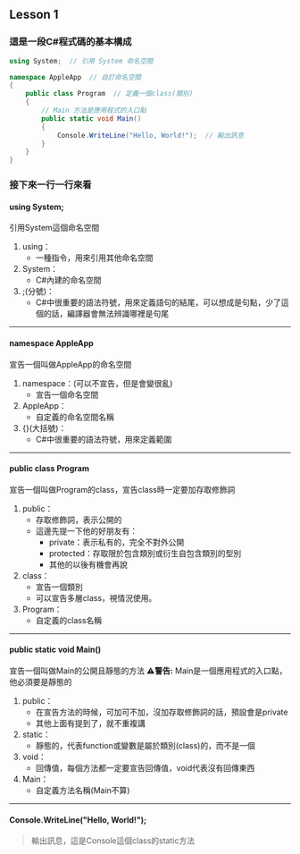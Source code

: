 ## Lesson 1

### 這是一段C#程式碼的基本構成

```csharp
using System;  // 引用 System 命名空間

namespace AppleApp  // 自訂命名空間
{
    public class Program  // 定義一個class(類別)
    {
        // Main 方法是應用程式的入口點
        public static void Main()
        {
            Console.WriteLine("Hello, World!");  // 輸出訊息
        }
    }
}
```

### 接下來一行一行來看

#### using System;
引用System這個命名空間
1. using：
   - 一種指令，用來引用其他命名空間
1. System：
   - C#內建的命名空間
1. ;(分號)：
   - C#中很重要的語法符號，用來定義語句的結尾，可以想成是句點，少了這個的話，編譯器會無法辨識哪裡是句尾

---

#### namespace AppleApp
宣告一個叫做AppleApp的命名空間
1. namespace：(可以不宣告，但是會變很亂)
   - 宣告一個命名空間
2. AppleApp：
   - 自定義的命名空間名稱
3. {}(大括號)：
   - C#中很重要的語法符號，用來定義範圍

---

#### public class Program
宣告一個叫做Program的class，宣告class時一定要加存取修飾詞
1. public：
   - 存取修飾詞，表示公開的
   - 這邊先提一下他的好朋友有：
      - private：表示私有的，完全不對外公開
      - protected：存取限於包含類別或衍生自包含類別的型別
      - 其他的以後有機會再說
2. class：
   - 宣告一個類別
   - 可以宣告多層class，視情況使用。
3. Program：
   - 自定義的class名稱

---

#### public static void Main()
宣告一個叫做Main的公開且靜態的方法
⚠️**警告:** Main是一個應用程式的入口點，他必須要是靜態的
1. public：
   - 在宣告方法的時候，可加可不加，沒加存取修飾詞的話，預設會是private
   - 其他上面有提到了，就不重複講
2. static：
   - 靜態的，代表function或變數是屬於類別(class)的，而不是一個
3. void：
   - 回傳值，每個方法都一定要宣告回傳值，void代表沒有回傳東西
4. Main：
   - 自定義方法名稱(Main不算)

---

#### Console.WriteLine("Hello, World!");
> 輸出訊息，這是Console這個class的static方法
